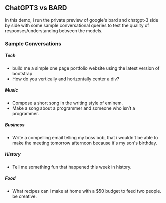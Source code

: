 ## ChatGPT3 vs BARD

In this demo, i run the private preview of google's bard and chatgpt-3 side by side with some sample conversational queries to test the quality of responses/understanding between the models.

### Sample Conversations

##### Tech
- build me a simple one page portfolio website using the latest version of bootstrap
- How do you vertically and horizontally center a div?

##### Music
- Compose a short song in the writing style of eminem.
- Make a song about a programmer and someone who isn’t a programmer.

##### Business 
- Write a compelling email telling my boss bob, that i wouldn't be able to make the meeting tomorrow afternoon because it's my son's birthday.

##### History 
- Tell me something fun that happened this week in history.

##### Food
- What recipes can i make at home with a $50 budget to feed two people. be creative.